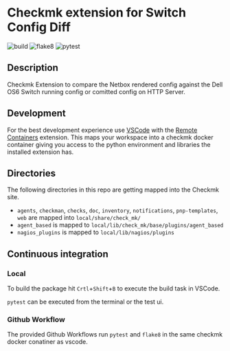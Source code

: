 # Checkmk extension for Switch Config Diff

![build](https://github.com/jiuka/checkmk_template/workflows/build/badge.svg)
![flake8](https://github.com/jiuka/checkmk_template/workflows/Lint/badge.svg)
![pytest](https://github.com/jiuka/checkmk_template/workflows/pytest/badge.svg)

## Description

Checkmk Extension to compare the Netbox rendered config against the Dell OS6 Switch running config or comitted config on HTTP Server.

## Development

For the best development experience use [VSCode](https://code.visualstudio.com/) with the [Remote Containers](https://marketplace.visualstudio.com/items?itemName=ms-vscode-remote.remote-containers) extension. This maps your workspace into a checkmk docker container giving you access to the python environment and libraries the installed extension has.

## Directories

The following directories in this repo are getting mapped into the Checkmk site.

* `agents`, `checkman`, `checks`, `doc`, `inventory`, `notifications`, `pnp-templates`, `web` are mapped into `local/share/check_mk/`
* `agent_based` is mapped to `local/lib/check_mk/base/plugins/agent_based`
* `nagios_plugins` is mapped to `local/lib/nagios/plugins`

## Continuous integration
### Local

To build the package hit `Crtl`+`Shift`+`B` to execute the build task in VSCode.

`pytest` can be executed from the terminal or the test ui.

### Github Workflow

The provided Github Workflows run `pytest` and `flake8` in the same checkmk docker conatiner as vscode.
